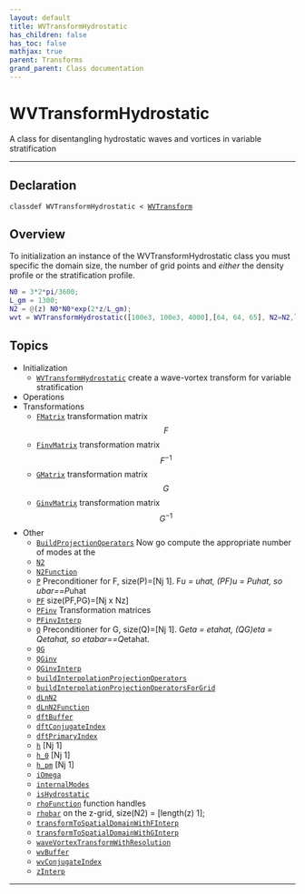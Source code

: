 ```yaml
---
layout: default
title: WVTransformHydrostatic
has_children: false
has_toc: false
mathjax: true
parent: Transforms
grand_parent: Class documentation
---
```


#  WVTransformHydrostatic

A class for disentangling hydrostatic waves and vortices in variable stratification


---

## Declaration

<div class="language-matlab highlighter-rouge"><div class="highlight"><pre class="highlight"><code>classdef WVTransformHydrostatic < <a href="/classes/wvtransform/" title="WVTransform">WVTransform</a></code></pre></div></div>

## Overview
 
  To initialization an instance of the WVTransformHydrostatic class you
  must specific the domain size, the number of grid points and *either*
  the density profile or the stratification profile.
  
  ```matlab
  N0 = 3*2*pi/3600;
  L_gm = 1300;
  N2 = @(z) N0*N0*exp(2*z/L_gm);
  wvt = WVTransformHydrostatic([100e3, 100e3, 4000],[64, 64, 65], N2=N2,latitude=30);
  ```
 
   
  


## Topics
+ Initialization
  + [`WVTransformHydrostatic`](/classes/transforms/wvtransformhydrostatic/wvtransformhydrostatic.html) create a wave-vortex transform for variable stratification
+ Operations
+ Transformations
  + [`FMatrix`](/classes/transforms/wvtransformhydrostatic/fmatrix.html) transformation matrix $$F$$
  + [`FinvMatrix`](/classes/transforms/wvtransformhydrostatic/finvmatrix.html) transformation matrix $$F^{-1}$$
  + [`GMatrix`](/classes/transforms/wvtransformhydrostatic/gmatrix.html) transformation matrix $$G$$
  + [`GinvMatrix`](/classes/transforms/wvtransformhydrostatic/ginvmatrix.html) transformation matrix $$G^{-1}$$
+ Other
  + [`BuildProjectionOperators`](/classes/transforms/wvtransformhydrostatic/buildprojectionoperators.html) Now go compute the appropriate number of modes at the
  + [`N2`](/classes/transforms/wvtransformhydrostatic/n2.html) 
  + [`N2Function`](/classes/transforms/wvtransformhydrostatic/n2function.html) 
  + [`P`](/classes/transforms/wvtransformhydrostatic/p.html) Preconditioner for F, size(P)=[Nj 1]. F*u = uhat, (PF)*u = P*uhat, so ubar==P*uhat
  + [`PF`](/classes/transforms/wvtransformhydrostatic/pf.html) size(PF,PG)=[Nj x Nz]
  + [`PFinv`](/classes/transforms/wvtransformhydrostatic/pfinv.html) Transformation matrices
  + [`PFinvInterp`](/classes/transforms/wvtransformhydrostatic/pfinvinterp.html) 
  + [`Q`](/classes/transforms/wvtransformhydrostatic/q.html) Preconditioner for G, size(Q)=[Nj 1]. G*eta = etahat, (QG)*eta = Q*etahat, so etabar==Q*etahat.
  + [`QG`](/classes/transforms/wvtransformhydrostatic/qg.html) 
  + [`QGinv`](/classes/transforms/wvtransformhydrostatic/qginv.html) 
  + [`QGinvInterp`](/classes/transforms/wvtransformhydrostatic/qginvinterp.html) 
  + [`buildInterpolationProjectionOperators`](/classes/transforms/wvtransformhydrostatic/buildinterpolationprojectionoperators.html) 
  + [`buildInterpolationProjectionOperatorsForGrid`](/classes/transforms/wvtransformhydrostatic/buildinterpolationprojectionoperatorsforgrid.html) 
  + [`dLnN2`](/classes/transforms/wvtransformhydrostatic/dlnn2.html) 
  + [`dLnN2Function`](/classes/transforms/wvtransformhydrostatic/dlnn2function.html) 
  + [`dftBuffer`](/classes/transforms/wvtransformhydrostatic/dftbuffer.html) 
  + [`dftConjugateIndex`](/classes/transforms/wvtransformhydrostatic/dftconjugateindex.html) 
  + [`dftPrimaryIndex`](/classes/transforms/wvtransformhydrostatic/dftprimaryindex.html) 
  + [`h`](/classes/transforms/wvtransformhydrostatic/h.html) [Nj 1]
  + [`h_0`](/classes/transforms/wvtransformhydrostatic/h_0.html) [Nj 1]
  + [`h_pm`](/classes/transforms/wvtransformhydrostatic/h_pm.html) [Nj 1]
  + [`iOmega`](/classes/transforms/wvtransformhydrostatic/iomega.html) 
  + [`internalModes`](/classes/transforms/wvtransformhydrostatic/internalmodes.html) 
  + [`isHydrostatic`](/classes/transforms/wvtransformhydrostatic/ishydrostatic.html) 
  + [`rhoFunction`](/classes/transforms/wvtransformhydrostatic/rhofunction.html) function handles
  + [`rhobar`](/classes/transforms/wvtransformhydrostatic/rhobar.html) on the z-grid, size(N2) = [length(z) 1];
  + [`transformToSpatialDomainWithFInterp`](/classes/transforms/wvtransformhydrostatic/transformtospatialdomainwithfinterp.html) 
  + [`transformToSpatialDomainWithGInterp`](/classes/transforms/wvtransformhydrostatic/transformtospatialdomainwithginterp.html) 
  + [`waveVortexTransformWithResolution`](/classes/transforms/wvtransformhydrostatic/wavevortextransformwithresolution.html) 
  + [`wvBuffer`](/classes/transforms/wvtransformhydrostatic/wvbuffer.html) 
  + [`wvConjugateIndex`](/classes/transforms/wvtransformhydrostatic/wvconjugateindex.html) 
  + [`zInterp`](/classes/transforms/wvtransformhydrostatic/zinterp.html) 


---